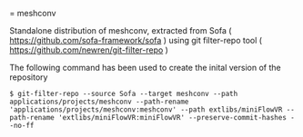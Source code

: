 = meshconv

Standalone distribution of meshconv, extracted from Sofa ( https://github.com/sofa-framework/sofa )
using git filter-repo tool ( https://github.com/newren/git-filter-repo )

The following command has been used to create the inital version of the repository

```lang=bash
$ git-filter-repo --source Sofa --target meshconv --path applications/projects/meshconv --path-rename 'applications/projects/meshconv:meshconv' --path extlibs/miniFlowVR --path-rename 'extlibs/miniFlowVR:miniFlowVR' --preserve-commit-hashes --no-ff
```
